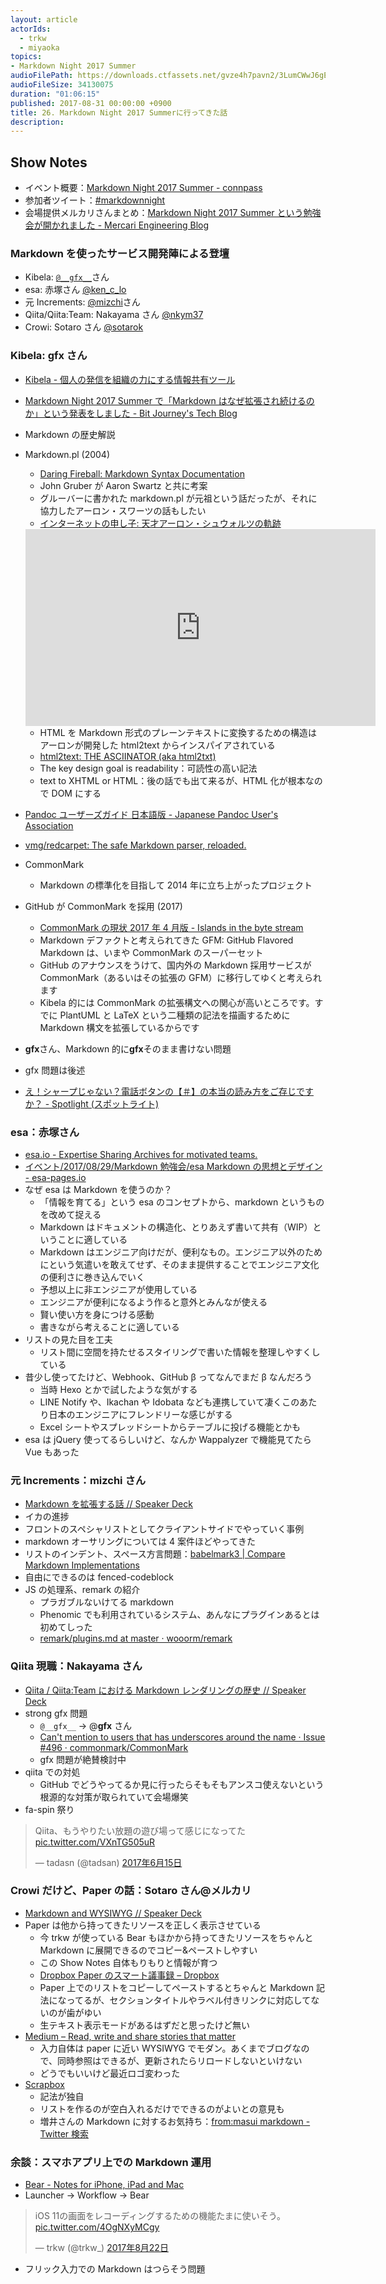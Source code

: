 ```yaml
---
layout: article
actorIds:
  - trkw
  - miyaoka
topics:
- Markdown Night 2017 Summer
audioFilePath: https://downloads.ctfassets.net/gvze4h7pavn2/3LumCWwJ6gE8We8W4k6YuA/c18d6f5923b69fab2f4a8dde7212e91b/26.mp3
audioFileSize: 34130075
duration: "01:06:15"
published: 2017-08-31 00:00:00 +0900
title: 26. Markdown Night 2017 Summerに行ってきた話
description:
---
```


## Show Notes

* イベント概要：[Markdown Night 2017 Summer - connpass](https://connpass.com/event/63383/)
* 参加者ツイート：[#markdownnight](https://twitter.com/hashtag/markdownnight?f=tweets&vertical=default&src=hash)
* 会場提供メルカリさんまとめ：[Markdown Night 2017 Summer という勉強会が開かれました - Mercari Engineering Blog](http://tech.mercari.com/entry/2017/08/30/183217)

### Markdown を使ったサービス開発陣による登壇

* Kibela: [`@__gfx__`](https://twitter.com/__gfx__)さん
* esa: 赤塚さん [@ken_c_lo](https://twitter.com/ken_c_lo)
* 元 Increments: [@mizchi](https://twitter.com/mizchi)さん
* Qiita/Qiita:Team: Nakayama さん [@nkym37](https://twitter.com/nkym37)
* Crowi: Sotaro さん [@sotarok](https://twitter.com/sotarok)

### Kibela: gfx さん

* [Kibela - 個人の発信を組織の力にする情報共有ツール](https://kibe.la/)
* [Markdown Night 2017 Summer で「Markdown はなぜ拡張され続けるのか」という発表をしました - Bit Journey's Tech Blog](http://blog.bitjourney.com/entry/2017/08/30/104614)
* Markdown の歴史解説
* Markdown.pl (2004)

  * [Daring Fireball: Markdown Syntax Documentation](https://daringfireball.net/projects/markdown/syntax)
  * John Gruber が Aaron Swartz と共に考案
  * グルーバーに書かれた markdown.pl が元祖という話だったが、それに協力したアーロン・スワーツの話もしたい
  * [インターネットの申し子: 天才アーロン・シュウォルツの軌跡](https://www.netflix.com/jp/Title/70299288)

  <iframe width="560" height="315" src="https://www.youtube.com/embed/vXr-2hwTk58" frameborder="0" allowfullscreen></iframe>

  * HTML を Markdown 形式のプレーンテキストに変換するための構造はアーロンが開発した html2text からインスパイアされている
  * [html2text: THE ASCIINATOR (aka html2txt)](http://www.aaronsw.com/2002/html2text/)
  * The key design goal is readability：可読性の高い記法
  * text to XHTML or HTML：後の話でも出て来るが、HTML 化が根本なので DOM にする

* [Pandoc ユーザーズガイド 日本語版 - Japanese Pandoc User's Association](http://sky-y.github.io/site-pandoc-jp/users-guide/)
* [vmg/redcarpet: The safe Markdown parser, reloaded.](https://github.com/vmg/redcarpet)
* CommonMark
  * Markdown の標準化を目指して 2014 年に立ち上がったプロジェクト
* GitHub が CommonMark を採用 (2017)
  * [CommonMark の現状 2017 年 4 月版 - Islands in the byte stream](http://gfx.hatenablog.com/entry/2017/04/12/103117)
  * Markdown デファクトと考えられてきた GFM: GitHub Flavored Markdown は、いまや CommonMark のスーパーセット
  * GitHub のアナウンスをうけて、国内外の Markdown 採用サービスが CommonMark（あるいはその拡張の GFM）に移行してゆくと考えられます
  * Kibela 的には CommonMark の拡張構文への関心が高いところです。すでに PlantUML と LaTeX という二種類の記法を描画するために Markdown 構文を拡張しているからです
* **gfx**さん、Markdown 的に**gfx**そのまま書けない問題
* gfx 問題は後述
* [え！シャープじゃない？電話ボタンの【＃】の本当の読み方をご存じですか？ - Spotlight (スポットライト)](http://spotlight-media.jp/article/256732719327964948)

### esa：赤塚さん

* [esa.io - Expertise Sharing Archives for motivated teams.](https://esa.io/)
* [イベント/2017/08/29/Markdown 勉強会/esa Markdown の思想とデザイン - esa-pages.io](https://esa-pages.io/p/sharing/3/posts/995/ed312effd13f47e9303f-slides.html#/)
* なぜ esa は Markdown を使うのか？
  * 「情報を育てる」という esa のコンセプトから、markdown というものを改めて捉える
  * Markdown はドキュメントの構造化、とりあえず書いて共有（WIP）ということに適している
  * Markdown はエンジニア向けだが、便利なもの。エンジニア以外のためにという気遣いを敢えてせず、そのまま提供することでエンジニア文化の便利さに巻き込んでいく
  * 予想以上に非エンジニアが使用している
  * エンジニアが便利になるよう作ると意外とみんなが使える
  * 賢い使い方を身につける感動
  * 書きながら考えることに適している
* リストの見た目を工夫
  * リスト間に空間を持たせるスタイリングで書いた情報を整理しやすくしている
* 昔少し使ってたけど、Webhook、GitHub β ってなんでまだ β なんだろう
  * 当時 Hexo とかで試したような気がする
  * LINE Notify や、Ikachan や Idobata なども連携していて凄くこのあたり日本のエンジニアにフレンドリーな感じがする
  * Excel シートやスプレッドシートからテーブルに投げる機能とかも
* esa は jQuery 使ってるらしいけど、なんか Wappalyzer で機能見てたら Vue もあった

### 元 Increments：mizchi さん

* [Markdown を拡張する話 // Speaker Deck](https://speakerdeck.com/mizchi/markdown-wokuo-zhang-suruhua)
* イカの進捗
* フロントのスペシャリストとしてクライアントサイドでやっていく事例
* markdown オーサリングについては 4 案件ほどやってきた
* リストのインデント、スペース方言問題：[babelmark3 \| Compare Markdown Implementations](https://babelmark.github.io/?text=-+a%0A++++-+b%0A++-+c%0A+++-d%0A+-+e)
* 自由にできるのは fenced-codeblock
* JS の処理系、remark の紹介
  * プラガブルないけてる markdown
  * Phenomic でも利用されているシステム、あんなにプラグインあるとは初めてしった
  * [remark/plugins.md at master · wooorm/remark](https://github.com/wooorm/remark/blob/master/doc/plugins.md)

### Qiita 現職：Nakayama さん

* [Qiita / Qiita:Team における Markdown レンダリングの歴史 // Speaker Deck](https://speakerdeck.com/yujinakayama/qiita-team-niokeru-markdown-rendaringufalseli-shi)
* strong gfx 問題
  * `@__gfx__` → @**gfx** さん
  * [Can't mention to users that has underscores around the name · Issue #496 · commonmark/CommonMark](https://github.com/commonmark/CommonMark/issues/496)
  * gfx 問題が絶賛検討中
* qiita での対処
  * GitHub でどうやってるか見に行ったらそもそもアンスコ使えないという根源的な対策が取られていて会場爆笑
* fa-spin 祭り

<blockquote class="twitter-tweet" data-lang="ja"><p lang="ja" dir="ltr">Qiita、もうやりたい放題の遊び場って感じになってた <a href="https://t.co/VXnTG505uR">pic.twitter.com/VXnTG505uR</a></p>&mdash; tadasn (@tadsan) <a href="https://twitter.com/tadsan/status/875379866220118017">2017年6月15日</a></blockquote>

### Crowi だけど、Paper の話：Sotaro さん@メルカリ

* [Markdown and WYSIWYG // Speaker Deck](https://speakerdeck.com/sotarok/markdown-and-wysiwyg)
* Paper は他から持ってきたリソースを正しく表示させている
  * 今 trkw が使っている Bear もほかから持ってきたリソースをちゃんと Markdown に展開できるのでコピー&ペーストしやすい
  * この Show Notes 自体もりもりと情報が育つ
  * [Dropbox Paper のスマート議事録 – Dropbox](https://www.dropbox.com/ja/help/paper/smart-meeting-notes)
  * Paper 上でのリストをコピーしてペーストするとちゃんと Markdown 記法になってるが、セクションタイトルやラベル付きリンクに対応してないのが歯がゆい
  * 生テキスト表示モードがあるはずだと思ったけど無い
* [Medium – Read, write and share stories that matter](https://medium.com/)
  * 入力自体は paper に近い WYSIWYG でモダン。あくまでブログなので、同時参照はできるが、更新されたらリロードしないといけない
  * どうでもいいけど最近ロゴ変わった
* [Scrapbox](https://scrapbox.io/)
  * 記法が独自
  * リストを作るのが空白入れるだけでできるのがよいとの意見も
  * 増井さんの Markdown に対するお気持ち：[from:masui markdown - Twitter 検索](https://twitter.com/search?vertical=default&q=from%3Amasui%20markdown&src=typd)

### 余談：スマホアプリ上での Markdown 運用

* [Bear - Notes for iPhone, iPad and Mac](http://www.bear-writer.com/)
* Launcher → Workflow → Bear

<blockquote class="twitter-tweet" data-lang="ja"><p lang="ja" dir="ltr">iOS 11の画面をレコーディングするための機能たまに使いそう。 <a href="https://t.co/4OgNXyMCgy">pic.twitter.com/4OgNXyMCgy</a></p>&mdash; trkw (@trkw_) <a href="https://twitter.com/trkw_/status/899791897178263553">2017年8月22日</a></blockquote>

* フリック入力での Markdown はつらそう問題
